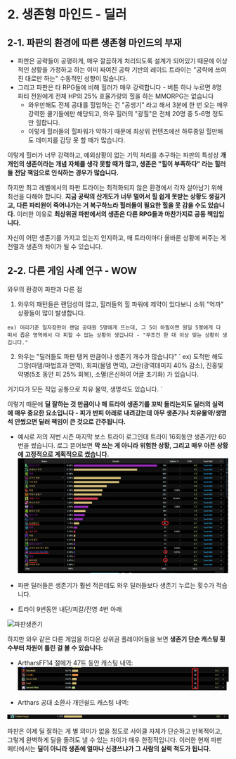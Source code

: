 # 2. 생존형 마인드 - 딜러

## 2-1. 파판의 환경에 따른 생존형 마인드의 부재
* 파판은 공략들이 공평하게, 매우 깔끔하게 처리되도록 설계가 되어있기 때문에 이상적인 상황을 가정하고 하는 이미 짜여진 공략 기반의 레이드 트라이는 "공략에 쓰여진 대로만 하는" 수동적인 성향이 많습니다.
* 그리고 파판은 타 RPG들에 비해 힐러가 매우 강력합니다 - 버튼 하나 누르면 8명 파티 전원에게 전체 HP의 25% 효율가량의 힐을 하는 MMORPG는 없습니다
    * 와우만해도 전체 공대를 힐업하는 건 "공생기" 라고 해서 3분에 한 번 오는 매우 강력한 쿨기들에만 해당되고, 와우 힐러의 "광힐"은 전체 20명 중 5-6명 정도만 힐합니다.
    * 이렇게 힐러들의 힐파워가 약하기 때문에 최상위 컨텐츠에선 하루종일 힐만해도 데미지를 감당 못 할 때가 많습니다.

이렇게 힐러가 너무 강력하고, 예외상황이 없는 기믹 처리를 추구하는 파판의 특성상 **개개인의 생존이라는 개념 자체를 생각 못할 때가 많고, 생존은 "힐이 부족하다" 라는 힐러들 전담 책임으로 인식하는 경우가 많습니다.**

하지만 최고 레벨에서의 파판 트라이는 최적화되지 않은 환경에서 각자 살아남기 위해 최선을 다해야 합니다. **지금 공략의 산개도가 너무 멀어서 힐 쉽게 못받는 상황도 생길거고, 다른 파티원이 죽어나가는 거 복구하느라 힐러들이 필요한 힐을 못 감을 수도 있습니다.** 이러한 이유로 **최상위권 파판에서의 생존은 다른 RPG들과 마찬가지로 공동 책임입니다.**

자신이 어떤 생존기를 가지고 있는지 인지하고, 매 트라이마다 올바른 상황에 써주는 게 전멸과 생존의 차이가 될 수 있습니다.


## 2-2. 다른 게임 사례 연구 - WOW
와우의 환경이 파판과 다른 점
1) 와우의 패턴들은 랜덤성이 많고, 힐러들의 힐 파워에 제약이 있다보니 소위 "억까" 상황들이 많이 발생합니다.

`
ex) 머리기준 일자장판이 랜덤 공대원 5명에게 뜨는데, 그 5이 하필이면 원딜 5명에게 다 떠서 좁은 영역에서 다 피할 수 없는 상황이 생깁니다 - "무조건 한 대 이상 맞는 상황이 생깁니다."
`

2) 와우는 "딜러들도 파판 탱커 만큼이나 생존기 개수가 많습니다"
 `
ex) 도적만 해도 그망(마뎀/마법효과 면역), 회피(물뎀 면역), 교란(광역데미지 40% 감소), 진홍빛 약병(5초 동안 피 25% 회복), 소멸(은신하여 어글 초기화) 가 있습니다.

거기다가 모든 직업 공통으로 치유 물약, 생명석도 있습니다.
 `

이렇기 때문에 **딜 잘하는 것 만큼이나 매 트라이 생존기를 꼬박 돌리는지도 딜러의 실력에 매우 중요한 요소입니다 - 피가 반피 아래로 내려갔는데 아무 생존기나 치유물약/생명석 안썼으면 딜러 책임이 큰 것으로 간주됩니다.**

* 예시로 저의 저번 시즌 마지막 보스 트라이 로그인데 트라이 16회동안 생존기만 60번을 썼습니다. 로그 뜯어보면 **막 쓰는 게 아니라 위험한 상황, 그리고 매우 아픈 상황에 고정적으로 계획적으로 썼습니다.**
![생존기](../images/wow_survival.png)

* 파판 딜러들은 생존기가 훨씬 적은데도 와우 딜러들보다 생존기 누르는 횟수가 적습니다. 
* 트라이 9번동안 내단/피갈/잔영 4번 아래

![파판생존기](../images/ffsiv_survival.png)

하지만 와우 같은 다른 게임을 하다온 상위권 플레이어들을 보면 **생존기 단순 캐스팅 횟수부터 차원이 틀린 걸 볼 수 있습니다:**
   * ArtharsFF14 절메가 47트 동안 캐스팅 내역:
![파판생존기2](../images/ffxiv_survival2.png)

   * Arthars 공대 소환사 개인쉴드 캐스팅 내역:

![파판생존기3](../images/ffxiv_survival3.png)


파판은 이제 딜 잘하는 게 별 의미가 없을 정도로 사이클 자체가 단순하고 반복적이고, 그렇게 완벽하게 딜을 돌려도 낼 수 있는 차이가 매우 한정적입니다. 이러한 현재 파판 메타에서는 **딜이 아니라 생존에 얼마나 신경쓰냐가 그 사람의 실력 척도가 됩니다.**

